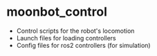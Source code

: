# moonbot_control
- Control scripts for the robot's locomotion 
- Launch files for loading controllers
- Config files for ros2 controllers (for simulation)